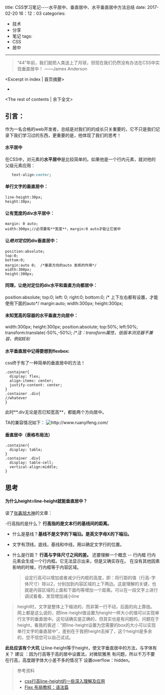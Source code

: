 title: CSS学习笔记----水平居中、垂直居中、水平垂直居中方法总结
date: 2017-02-20 16：12：03
categories:
- 技术
- 分享
- 笔记
tags:
- CSS
- 居中
---



> “44”年前，我们就把人类送上了月球，但现在我们仍然没有办法在CSS中实现垂直居中！ ——James Anderson


<Excerpt in index | 首页摘要> 
+ <!-- more -->
<The rest of contents | 余下全文>




## 引言：
作为一名合格的web开发者，总结是对我们的的成长只关重要的，它不只是我们记录下我们学习过的东西，更重要的是，他体现了我们的思考！


#### 水平居中
在CSS中，对元素的**水平居中**是比较简单的。如果他是一个行内元素，就对他的父级元素应用：
```CSS
   text-align:center;
```

#### 单行文字的垂直居中：
```
line-height:30px;
height:30px;
```
#### 让有宽度的div水平居中：
```
margin: 0 auto;
width:300px;//必须要有**宽度**，margin:0 auto才能让它居中
```

#### 让*绝对定位*的div垂直居中：
```
position:absolute;
top:0;
bottom:0;
margin:auto 0;  /*垂直方向的auto 发挥的作用*/
width:300px;
height:300px;
```


#### 同理，让绝对定位的div水平和垂直方向都居中：

position:absolute;
top:0;
left: 0;
right:0;
bottom:0; /* 上下左右都有设置，才能使用下面的auto*/
margin:auto; 
width:300px;
height:300px;


#### 未知宽高的容器的水平垂直方向居中：

width:300px;
height:300px;
position:absolute;
top:50%;
left:50%;
transform:translate(-50%,-50%); /**注：transform属性，低版本浏览器不兼容，例如IE8*/


#### 水平垂直居中记得要想到flexbox:

css终于有了一种简单的垂直居中的方法！
```
.container{
  display: flex;
  align-items: center;
  justify-content: center;
}
.container .div{
//whatever
}
```
此时**.div无论是否已知宽高**，都能两个方向居中。


TA的兼容情况如下：
<img src="http://www.ruanyifeng.com/blogimg/asset/2015/bg2015071003.jpg" alt="http://www.ruanyifeng.com/"/>

#### 垂直居中（表格布局法）
```
.container{
  display: table;
}
.container .div{
  display: table-cell;
  vertical-align:middle;
}
```

## 思考
#### 为什么height=line-height就能垂直居中？

读了[张鑫旭大神](http://www.zhangxinxu.com/)的文章：

-行高指的是什么？ **行高指的是文本行的基线间的距离。**
- 什么是基线？**基线不是文字的下端沿。是英文字母X的下端沿。**

- 文字有顶线，底线，基线和中线，用以确定文字行的位置。

- 什么是行距？ **行高与字体尺寸之间的差。**
还要理解一个概念 -- 行内框     行内元素会生成一个行内框。它无法显示出来，但是又确实存在。
     在没有其他因素影响的时候，行内框等于内容区域。



    > 设定行高可以增加或者减少行内框的高度，即：将行距的值（行高-字体尺寸）除以2，分别加到内容区域的上下两边。这是理解的关键，也就是内容区域的上面和下面均等增加一个距离。可以在一段文字上进行调试看看，发现增加减小line

> height时，文字是整体上下缩进的，而非第一行不动，后面的向上靠拢。
网上都是这么说的，把line-height值设置为height一样大小的值可以实现单行文字的垂直居中。这句话确实是正确的，但其实也是有问题的。问题在于height，看我的表述：“把line-height设置为您需要的box的大小可以实现单行文字的垂直居中”，差别在于我把height去掉了，这个height是多余的，您不信您可以自己试试。


**此处应该有个大坑**
让line-height等于height，使文字垂直居中的方法，与字体有关？
建议 ：因为行高等于高的居中设置法，对微软雅黑 有问题，所以千万不要 在行高，高度跟字体大小差不多的情况下 设置overflow：hidden。


> 参考资料
>  * [css行高line-height的一些深入理解及应用](http://www.zhangxinxu.com/wordpress/2009/11/css%E8%A1%8C%E9%AB%98line-height%E7%9A%84%E4%B8%80%E4%BA%9B%E6%B7%B1%E5%85%A5%E7%90%86%E8%A7%A3%E5%8F%8A%E5%BA%94%E7%94%A8/)
>  * [Flex 布局教程：语法篇](http://www.ruanyifeng.com/blog/2015/07/flex-grammar.html?utm_source=tuicool)






